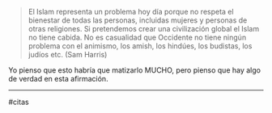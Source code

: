 >El Islam representa un problema hoy día porque no respeta el bienestar de todas las personas, incluidas mujeres y personas de otras religiones. Si pretendemos crear una civilización global el Islam no tiene cabida. No es casualidad que Occidente no tiene ningún problema con el animismo, los amish, los hindúes, los budistas, los judíos etc. (Sam Harris)

Yo pienso que esto habría que matizarlo MUCHO, pero pienso que hay algo de verdad en esta afirmación.

---
#citas 